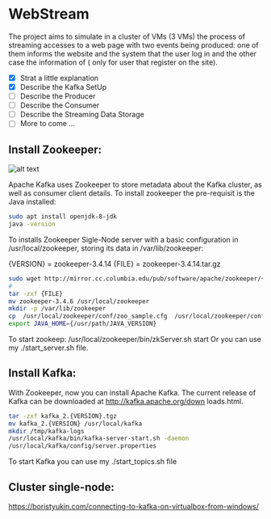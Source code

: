 # WebStream

The project aims to simulate in a cluster of VMs (3 VMs) the process of streaming accesses to a web page with two events being produced: one of them informs the website and the system that the user log in and the other case the information of ( only for user that register on the site).


- [x] Strat a little explanation
- [X] Describe the Kafka SetUp
- [ ] Describe the Producer 
- [ ] Describe the Consumer
- [ ] Describe the Streaming Data Storage 
- [ ] More to come ...

## Install Zookeeper:
![alt text](https://zookeeper.apache.org/images/zookeeper_small.gif "ZooKeeper")


Apache Kafka uses Zookeeper to store metadata about the Kafka cluster, as well as
consumer client details. To install zookeeper the pre-requisit is the Java installed:

```bash
sudo apt install openjdk-8-jdk
java -version
```

To installs Zookeeper Sigle-Node server with a basic configuration in /usr/local/zookeeper, storing its data in /var/lib/zookeeper:

{VERSION} = zookeeper-3.4.14
{FILE} = zookeeper-3.4.14.tar.gz

```bash
sudo wget http://mirror.cc.columbia.edu/pub/software/apache/zookeeper/{VERSION}/{FILE}
#
tar -zxf {FILE}
mv zookeeper-3.4.6 /usr/local/zookeeper
mkdir -p /var/lib/zookeeper
cp  /usr/local/zookeeper/conf/zoo_sample.cfg  /usr/local/zookeeper/conf/zoo.cfg 
export JAVA_HOME={/usr/path/JAVA_VERSION}
```

To start zookeep: /usr/local/zookeeper/bin/zkServer.sh start
Or you can use my ./start_server.sh file.

## Install Kafka:
With Zookeeper, now you can install Apache Kafka. The
current release of Kafka can be downloaded at http://kafka.apache.org/down
loads.html.

```bash
tar -zxf kafka_2.{VERSION}.tgz
mv kafka_2.{VERSION} /usr/local/kafka
mkdir /tmp/kafka-logs
/usr/local/kafka/bin/kafka-server-start.sh -daemon
/usr/local/kafka/config/server.properties
```

To start Kafka you can use my ./start_topics.sh file

## Cluster single-node:

 https://boristyukin.com/connecting-to-kafka-on-virtualbox-from-windows/